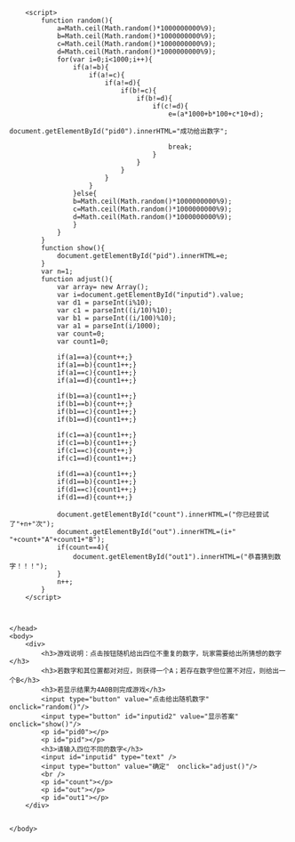 <!DOCTYPE html>
<html>
	<head>
		<meta charset="UTF-8">
		<title></title>
		
		
		<script>
			function random(){
                a=Math.ceil(Math.random()*1000000000%9);
				b=Math.ceil(Math.random()*1000000000%9);
				c=Math.ceil(Math.random()*1000000000%9);
				d=Math.ceil(Math.random()*1000000000%9);
				for(var i=0;i<1000;i++){
					if(a!=b){
						if(a!=c){
							if(a!=d){
								if(b!=c){
									if(b!=d){
										if(c!=d){	
											e=(a*1000+b*100+c*10+d);
											document.getElementById("pid0").innerHTML="成功给出数字";
											
											break;
										}
									}
								}
							}
						}
					}else{
					b=Math.ceil(Math.random()*1000000000%9);
					c=Math.ceil(Math.random()*1000000000%9);
				    d=Math.ceil(Math.random()*1000000000%9);
				    }
				}
            }
			function show(){
				document.getElementById("pid").innerHTML=e;
			}
			var n=1;
			function adjust(){
				var array= new Array();
				var i=document.getElementById("inputid").value;
				var d1 = parseInt(i%10);
                var c1 = parseInt((i/10)%10); 
                var b1 = parseInt((i/100)%10);
                var a1 = parseInt(i/1000);
                var count=0;
                var count1=0;
                
                if(a1==a){count++;}
                if(a1==b){count1++;}
                if(a1==c){count1++;}
                if(a1==d){count1++;}
                
                if(b1==a){count1++;}
                if(b1==b){count++;}
                if(b1==c){count1++;}
                if(b1==d){count1++;}
                
                if(c1==a){count1++;}
                if(c1==b){count1++;}
                if(c1==c){count++;}
                if(c1==d){count1++;}
                
                if(d1==a){count1++;}
                if(d1==b){count1++;}
                if(d1==c){count1++;}
                if(d1==d){count++;}
                
                document.getElementById("count").innerHTML=("你已经尝试了"+n+"次");
                document.getElementById("out").innerHTML=(i+"   "+count+"A"+count1+"B");
                if(count==4){
                	document.getElementById("out1").innerHTML=("恭喜猜到数字！！！");
                }
                n++;
            }
		</script>
		
		
		
	</head>
	<body>
		<div>
			<h3>游戏说明：点击按钮随机给出四位不重复的数字，玩家需要给出所猜想的数字</h3>
			<h3>若数字和其位置都对对应，则获得一个A；若存在数字但位置不对应，则给出一个B</h3>
			<h3>若显示结果为4A0B则完成游戏</h3>
			<input type="button" value="点击给出随机数字" onclick="random()"/>
			<input type="button" id="inputid2" value="显示答案" onclick="show()"/>
			<p id="pid0"></p>
			<p id="pid"></p>
			<h3>请输入四位不同的数字</h3>
			<input id="inputid" type="text" />
			<input type="button" value="确定"  onclick="adjust()"/>
			<br />
			<p id="count"></p>
			<p id="out"></p>
			<p id="out1"></p>
		</div>
		
		
	</body>
</html>

